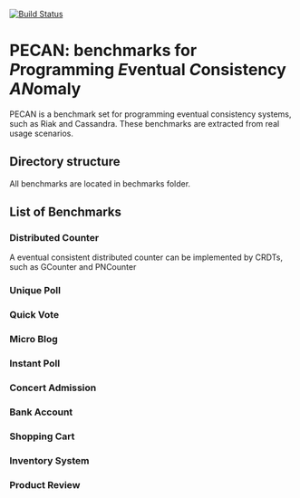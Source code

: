 [![Build Status](https://travis-ci.org/mileschen360/BenchMe.svg?branch=master)](https://travis-ci.org/mileschen360/BenchMe)

# PECAN: benchmarks for *P*rogramming *E*ventual *C*onsistency *AN*omaly

PECAN is a benchmark set for programming eventual consistency systems, such as Riak and Cassandra. These benchmarks are extracted from real usage scenarios.

## Directory structure

All benchmarks are located in bechmarks folder.

## List of Benchmarks

### Distributed Counter

A eventual consistent distributed counter can be implemented by CRDTs, such as GCounter and PNCounter

### Unique Poll

### Quick Vote

### Micro Blog

### Instant Poll

### Concert Admission

### Bank Account


### Shopping Cart


### Inventory System

### Product Review